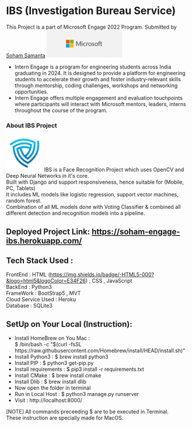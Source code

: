# IBS (Investigation Bureau Service)
This Project is a part of Microsoft Engage 2022 Program. Submitted by [Soham Samanta](https://www.linkedin.com/in/soham-samanta-5732b41b5/)
<img src="/static/ms.png" alt="Micorsoft Engage Banner" height="75px">
<ul>
    <li>Intern Engage is a program for engineering students across India graduating in 2024. It is designed to provide a platform for engineering students to accelerate their growth and foster industry-relevant skills through mentorship, coding challenges, workshops and networking opportunities.</li>
    <li>Intern Engage offers multiple engagement and evaluation touchpoints where participants will interact with Microsoft mentors, leaders, interns throughout the course of the program.</li>
</ul>

### About IBS Project 
<!-- <table>
    <tr>
        <td><img src="/static/logo.png" alt="IBS Logo" height="25px" width="25px"></td>
        <td>
            IBS is a Face Recognition Project which uses OpenCV and Deep Neural Networks in it's core. <br>
            Built with Django and support responsiveness, hence suitable for (Mobile, PC, Tablets) <br>
            It includes ML models like logistic regression, support vector machines, random forest. <br>
            Combination of all ML models done with Voting Classifier & combined all different detection and recognition models into a pipeline. <br>
        </td>
    </tr>
</table> -->

<img src="/static/logo.png" alt="IBS Logo" height="100px" width="100px">
IBS is a Face Recognition Project which uses OpenCV and Deep Neural Networks in it's core. <br>
Built with Django and support responsiveness, hence suitable for (Mobile, PC, Tablets) <br>
It includes ML models like logistic regression, support vector machines, random forest. <br>
Combination of all ML models done with Voting Classifier & combined all different detection and recognition models into a pipeline. 
<br>

## Deployed Project Link: https://soham-engage-ibs.herokuapp.com/

## Tech Stack Used : <br>
FrontEnd : HTML (https://img.shields.io/badge/-HTML5-000?&logo=html5&logoColor=E34F26) , CSS , JavaScript <br>
BackEnd : Python3 <br>
FrameWork : BootStrap5 , MVT  <br>
Cloud Service Used : Heroku <br>
Database : SQLite3 

## SetUp on Your Local (Instruction):
<ul>
    <li>Install HomeBrew on You Mac : <br>  $ /bin/bash -c "$(curl -fsSL https://raw.githubusercontent.com/Homebrew/install/HEAD/install.sh)" </li>
    <li>Install Python3 : $ brew install python3 </li>
    <li>Install PIP : $ python3 get-pip.py</li>
    <li>Install requirements : $ pip3 install -r requirements.txt</li>
    <li>Install CMake : $ brew install cmake</li>
    <li>Install Dlib : $ brew install dlib</li>
    <li>Now open the folder in terminal</li>
    <li>Run in Local Host : $ python3 manage.py runserver</li>
    <li>Visit : http://localhost:8000/ </li>
</ul>

[NOTE] All commands preceeding $ are to be executed in Terminal. <br> These instruction are specially made for MacOS.
